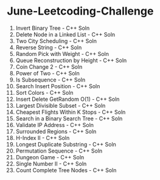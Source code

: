 # June-Leetcoding-Challenge

1. Invert Binary Tree - C++ Soln
2. Delete Node in a Linked List - C++ Soln
3. Two City Scheduling - C++ Soln
4. Reverse String - C++ Soln
5. Random Pick with Weight - C++ Soln
6. Queue Reconstruction by Height - C++ Soln
7. Coin Change 2 - C++ Soln
8. Power of Two - C++ Soln
9. Is Subsequence - C++ Soln
10. Search Insert Position - C++ Soln
11. Sort Colors - C++ Soln
12. Insert Delete GetRandom O(1) - C++ Soln
13. Largest Divisible Subset - C++ Soln
14. Cheapest Flights Within K Stops - C++ Soln
15. Search in a Binary Search Tree - C++ Soln
16. Validate IP Address - C++ Soln
17. Surrounded Regions - C++ Soln
18. H-Index II - C++ Soln
19. Longest Duplicate Substring - C++ Soln
20. Permutation Sequence - C++ Soln
21. Dungeon Game - C++ Soln
22. Single Number II - C++ Soln
23. Count Complete Tree Nodes - C++ Soln
